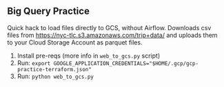 ## Big Query Practice

Quick hack to load files directly to GCS, without Airflow. Downloads csv files from https://nyc-tlc.s3.amazonaws.com/trip+data/ and uploads them to your Cloud Storage Account as parquet files.

1. Install pre-reqs (more info in `web_to_gcs.py` script)
2. Run: `export GOOGLE_APPLICATION_CREDENTIALS="$HOME/.gcp/gcp-practice-terraform.json"`
3. Run: `python web_to_gcs.py`